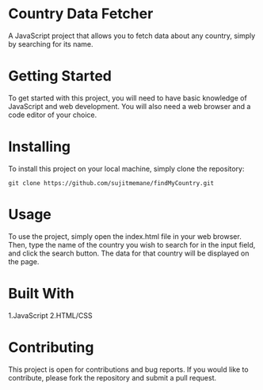 # Country Data Fetcher
A JavaScript project that allows you to fetch data about any country, simply by searching for its name.
 
# Getting Started
To get started with this project, you will need to have basic knowledge of JavaScript and web development. You will also need a web browser and a code editor of your choice.
# Installing
To install this project on your local machine, simply clone the repository:
```
git clone https://github.com/sujitmemane/findMyCountry.git
```



# Usage
To use the project, simply open the index.html file in your web browser. Then, type the name of the country you wish to search for in the input field, and click the search button. The data for that country will be displayed on the page.

# Built With
1.JavaScript
2.HTML/CSS


# Contributing
This project is open for contributions and bug reports. If you would like to contribute, please fork the repository and submit a pull request.
